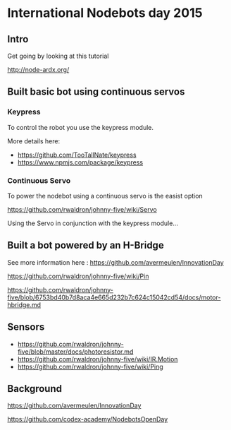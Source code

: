 # International Nodebots day 2015

## Intro

Get going by looking at this tutorial

http://node-ardx.org/

## Built basic bot using continuous servos

### Keypress

To control the robot you use the keypress module.

More details here:

* https://github.com/TooTallNate/keypress
* https://www.npmjs.com/package/keypress

### Continuous Servo

To power the nodebot using a continuous servo is the easist option

https://github.com/rwaldron/johnny-five/wiki/Servo

Using the Servo in conjunction with the keypress module...

## Built a bot powered by an H-Bridge

See more information here : https://github.com/avermeulen/InnovationDay

https://github.com/rwaldron/johnny-five/wiki/Pin

https://github.com/rwaldron/johnny-five/blob/6753bd40b7d8aca4e665d232b7c624c15042cd54/docs/motor-hbridge.md

## Sensors

*  https://github.com/rwaldron/johnny-five/blob/master/docs/photoresistor.md
*  https://github.com/rwaldron/johnny-five/wiki/IR.Motion
*  https://github.com/rwaldron/johnny-five/wiki/Ping

## Background

https://github.com/avermeulen/InnovationDay

https://github.com/codex-academy/NodebotsOpenDay


